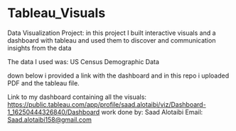# Tableau_Visuals

Data Visualization Project: 
in this project I built interactive visuals and a dashboard with tableau and used them to discover and communication
insights from the data

The data I used was: US Census Demographic Data

down below i provided a link with the dashboard and in this repo i uploaded PDF and the tableau file.

Link to my dashboard containing all the visuals: https://public.tableau.com/app/profile/saad.alotaibi/viz/Dashboard-1_16250444326840/Dashboard
work done by: Saad Alotaibi
Email: Saad.alotaibi158@gmail.com

